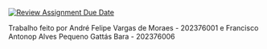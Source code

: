 [![Review Assignment Due Date](https://classroom.github.com/assets/deadline-readme-button-24ddc0f5d75046c5622901739e7c5dd533143b0c8e959d652212380cedb1ea36.svg)](https://classroom.github.com/a/V8UrBiYG)


Trabalho feito por André Felipe Vargas de Moraes - 202376001
e Francisco Antonop Alves  Pequeno Gattás Bara - 202376006
